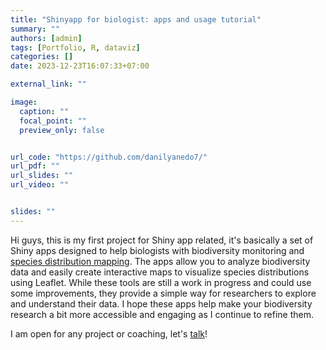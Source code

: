 ```yaml
---
title: "Shinyapp for biologist: apps and usage tutorial"
summary: ""
authors: [admin]
tags: [Portfolio, R, dataviz]
categories: []
date: 2023-12-23T16:07:33+07:00

external_link: ""

image:
  caption: ""
  focal_point: ""
  preview_only: false


url_code: "https://github.com/danilyanedo7/"
url_pdf: ""
url_slides: ""
url_video: ""


slides: ""
---
```

Hi guys, this is my first project for Shiny app related, it's basically a set of Shiny apps designed to help biologists with biodiversity monitoring and [species distribution mapping](https://danilyanedo7.github.io/shinyapp_species_distribution/). The apps allow you to analyze biodiversity data and easily create interactive maps to visualize species distributions using Leaflet. While these tools are still a work in progress and could use some improvements, they provide a simple way for researchers to explore and understand their data. I hope these apps help make your biodiversity research a bit more accessible and engaging as I continue to refine them.

I am open for any project or coaching, let's [talk](/#contact)!